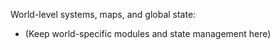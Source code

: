 World-level systems, maps, and global state:

- (Keep world-specific modules and state management here)